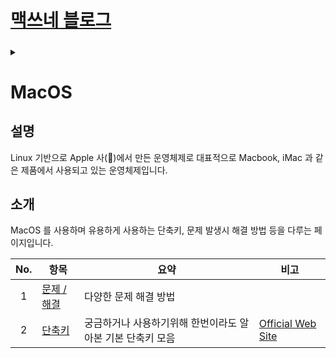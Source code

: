 <link rel="stylesheet" type="text/css" href="/css/style-header.css">
<link rel="stylesheet" type="text/css" href="/css/bootstrap/5.3.0-alpha1/bootstrap.css">
<div class="sticky-top bg-white pt-1 pb-2">
  <h1><a href="/">맥쓰네 블로그</a></h1>
  <h5 id="fixed-header-id"></h5>
</div>
<details id="display-none"><summary></summary>
  <script src="/js/fixed-header.js" defer="defer"></script>
</details>

# MacOS
## 설명
Linux 기반으로 Apple 사(🍎)에서 만든 운영체제로 대표적으로 Macbook, iMac 과 같은 제품에서 사용되고 있는 운영체제입니다.

## 소개
MacOS 를 사용하며 유용하게 사용하는 단축키, 문제 발생시 해결 방법 등을 다루는 페이지입니다.


| No. | 항목 | 요약 | 비고 |
| :---: | --- | --- | --- |
| 1 | [문제 / 해결](./trouble_shooting/ "https://max-jayee.github.io/operating_systems/macos/trouble_shooting") | 다양한 문제 해결 방법 | |
| 2 | [단축키](./shortcuts/ "https://max-jayee.github.io/operating_systems/macos/shortcuts") | 궁금하거나 사용하기위해 한번이라도 알아본 기본 단축키 모음 | [Official Web Site](https://support.apple.com/en-us/HT201236 "https://support.apple.com/en-us/HT201236") |
